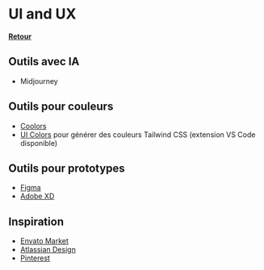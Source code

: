 # UI and UX

**[Retour](../)**

## Outils avec IA
- Midjourney

## Outils pour couleurs
- [Coolors](https://coolors.co/)
- [UI Colors](https://uicolors.app/create) pour générer des couleurs Tailwind CSS (extension VS Code disponible) 

## Outils pour prototypes
- [Figma](https://www.figma.com/fr/design/)
- [Adobe XD](https://helpx.adobe.com/fr/support/xd.html)

## Inspiration
- [Envato Market](https://themeforest.net/)
- [Atlassian Design](https://atlassian.design/foundations/color-new/)
- [Pinterest](https://www.pinterest.fr/)

